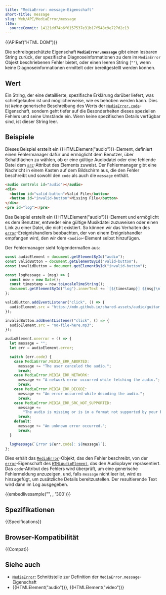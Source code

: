 ```yaml
---
title: "MediaError: message-Eigenschaft"
short-title: message
slug: Web/API/MediaError/message
l10n:
  sourceCommit: 14121dd74b6f0157537e31b17f548c9e727d2c13
---
```


{{APIRef("HTML DOM")}}

Die schreibgeschützte Eigenschaft **`MediaError.message`** gibt einen lesbaren String zurück, der spezifische Diagnoseinformationen zu dem im `MediaError` Objekt beschriebenen Fehler bietet, oder einen leeren String (`""`), wenn keine Diagnoseinformationen ermittelt oder bereitgestellt werden können.

## Wert

Ein String, der eine detaillierte, spezifische Erklärung darüber liefert, was schiefgelaufen ist und möglicherweise, wie es behoben werden kann. Dies ist _keine_ generische Beschreibung des Werts der [`MediaError.code`](/de/docs/Web/API/MediaError/code)-Eigenschaft, sondern geht tiefer auf die Besonderheiten dieses speziellen Fehlers und seine Umstände ein.
Wenn keine spezifischen Details verfügbar sind, ist dieser String leer.

## Beispiele

Dieses Beispiel erstellt ein {{HTMLElement("audio")}}-Element, definiert einen Fehlermanager dafür und ermöglicht dem Benutzer, über Schaltflächen zu wählen, ob er eine gültige Audiodatei oder eine fehlende Datei dem [`src`](/de/docs/Web/HTML/Reference/Elements/audio#src)-Attribut des Elements zuweist.
Der Fehlermanager gibt eine Nachricht in einem Kasten auf dem Bildschirm aus, die den Fehler beschreibt und sowohl den `code` als auch die `message` enthält.

```html
<audio controls id="audio"></audio>
<div>
  <button id="valid-button">Valid File</button>
  <button id="invalid-button">Missing File</button>
</div>
<pre id="log"></pre>
```

Das Beispiel erstellt ein {{HTMLElement("audio")}}-Element und ermöglicht es dem Benutzer, entweder eine gültige Musikdatei zuzuweisen oder einen Link zu einer Datei, die nicht existiert.
So können wir das Verhalten des [`error`](/de/docs/Web/API/HTMLMediaElement/error_event)-Ereignishandlers beobachten, der von einem Ereignishandler empfangen wird, den wir dem `<audio>`-Element selbst hinzufügen.

Der Fehlermanager sieht folgendermaßen aus:

```js
const audioElement = document.getElementById("audio");
const validButton = document.getElementById("valid-button");
const invalidButton = document.getElementById("invalid-button");

const logMessage = (msg) => {
  const now = new Date();
  const timestamp = now.toLocaleTimeString();
  document.getElementById("log").innerText += `[${timestamp}] ${msg}\n`;
};

validButton.addEventListener("click", () => {
  audioElement.src = "https://mdn.github.io/shared-assets/audio/guitar.mp3";
});

invalidButton.addEventListener("click", () => {
  audioElement.src = "no-file-here.mp3";
});

audioElement.onerror = () => {
  let message = "";
  let err = audioElement.error;

  switch (err.code) {
    case MediaError.MEDIA_ERR_ABORTED:
      message += "The user canceled the audio.";
      break;
    case MediaError.MEDIA_ERR_NETWORK:
      message += "A network error occurred while fetching the audio.";
      break;
    case MediaError.MEDIA_ERR_DECODE:
      message += "An error occurred while decoding the audio.";
      break;
    case MediaError.MEDIA_ERR_SRC_NOT_SUPPORTED:
      message +=
        "The audio is missing or is in a format not supported by your browser.";
      break;
    default:
      message += "An unknown error occurred.";
      break;
  }

  logMessage(`Error ${err.code}: ${message}`);
};
```

Dies erhält das [`MediaError`](/de/docs/Web/API/MediaError)-Objekt, das den Fehler beschreibt, von der [`error`](/de/docs/Web/API/HTMLMediaElement/error)-Eigenschaft des [`HTMLAudioElement`](/de/docs/Web/API/HTMLAudioElement), das den Audioplayer repräsentiert.
Das `code`-Attribut des Fehlers wird überprüft, um eine generische Fehlermeldung anzuzeigen, und, falls `message` nicht leer ist, wird es hinzugefügt, um zusätzliche Details bereitzustellen.
Der resultierende Text wird dann im Log ausgegeben.

{{embedlivesample("", , '300')}}

## Spezifikationen

{{Specifications}}

## Browser-Kompatibilität

{{Compat}}

## Siehe auch

- [`MediaError`](/de/docs/Web/API/MediaError): Schnittstelle zur Definition der `MediaError.message`-Eigenschaft
- {{HTMLElement("audio")}}, {{HTMLElement("video")}}
